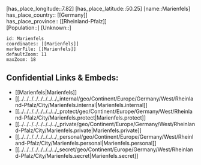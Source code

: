 ﻿---
location: [50.25,7.82] 
mapzoom: [7,12] 
mapmarker: city 
type: City
tags:
- geo/City


SpocWebEntityId: 32293
isDeleted: false
confidential: public

---
[has_place_longitude::7.82] 
[has_place_latitude::50.25] 
[name::Marienfels] 
has_place_country:: [[Germany]]  
has_place_province:: [[Rheinland-Pfalz]]  
[Population::] 
[Unknown::] 


```leaflet
id: Marienfels
coordinates: [[Marienfels]] 
markerFile: [[Marienfels]] 
defaultZoom: 11 
maxZoom: 18
```


## Confidential Links & Embeds: 
- [[Marienfels|Marienfels]]  
- [[../../../../../../../../_internal/geo/Continent/Europe/Germany/West/Rheinland-Pfalz/City/Marienfels.internal|Marienfels.internal]] 
- [[../../../../../../../../_protect/geo/Continent/Europe/Germany/West/Rheinland-Pfalz/City/Marienfels.protect|Marienfels.protect]] 
- [[../../../../../../../../_private/geo/Continent/Europe/Germany/West/Rheinland-Pfalz/City/Marienfels.private|Marienfels.private]] 
- [[../../../../../../../../_personal/geo/Continent/Europe/Germany/West/Rheinland-Pfalz/City/Marienfels.personal|Marienfels.personal]] 
- [[../../../../../../../../_secret/geo/Continent/Europe/Germany/West/Rheinland-Pfalz/City/Marienfels.secret|Marienfels.secret]] 
